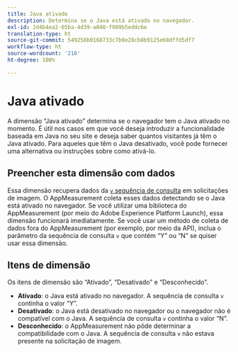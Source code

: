 ```yaml
---
title: Java ativado
description: Determina se o Java está ativado no navegador.
exl-id: 2d4b4ea2-65ba-4d39-a040-f989b5eddc6e
translation-type: ht
source-git-commit: 549258b0168733c7b0e28cb8b9125e68dffd5df7
workflow-type: ht
source-wordcount: '216'
ht-degree: 100%

---
```


# Java ativado

A dimensão “Java ativado” determina se o navegador tem o Java ativado no momento. É útil nos casos em que você deseja introduzir a funcionalidade baseada em Java no seu site e deseja saber quantos visitantes já têm o Java ativado. Para aqueles que têm o Java desativado, você pode fornecer uma alternativa ou instruções sobre como ativá-lo.

## Preencher esta dimensão com dados

Essa dimensão recupera dados da [`v` sequência de consulta](/help/implement/validate/query-parameters.md) em solicitações de imagem. O AppMeasurement coleta esses dados detectando se o Java está ativado no navegador. Se você utilizar uma biblioteca do AppMeasurement (por meio do Adobe Experience Platform Launch), essa dimensão funcionará imediatamente. Se você usar um método de coleta de dados fora do AppMeasurement (por exemplo, por meio da API), inclua o parâmetro da sequência de consulta `v` que contém “Y” ou “N” se quiser usar essa dimensão.

## Itens de dimensão

Os itens de dimensão são “Ativado”, “Desativado” e “Desconhecido”.

* **Ativado**: o Java está ativado no navegador. A sequência de consulta `v` continha o valor “Y”.
* **Desativado**: o Java está desativado no navegador ou o navegador não é compatível com o Java. A sequência de consulta `v` continha o valor “N”.
* **Desconhecido**: o AppMeasurement não pôde determinar a compatibilidade com o Java. A sequência de consulta `v` não estava presente na solicitação de imagem.
